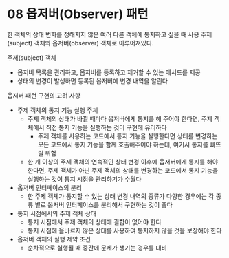# 08 옵저버(Observer) 패턴

한 객체의 상태 변화를 정해지지 않은 여러 다른 객체에 통지하고 싶을 때 사용
주제(subject) 객체와 옵저버(observer) 객체로 이루어져있다.

주제(subject) 객체
- 옵저버 목록을 관리하고, 옵저버를 등록하고 제거할 수 있는 메서드를 제공
- 상태의 변경이 발생하면 등록된 옵저버에 변경 내역을 알린다

옵저버 패턴 구현의 고려 사항
- 주제 객체의 통지 기능 실행 주체
    - 주제 객체의 상태가 바뀔 때마다 옵저버에게 통지를 해 주어야 한다면, 주제 객체에서 직접 통지 기능을 실행하는 것이 구현에 유리하다
        - 주제 객체를 사용하는 코드에서 통지 기능을 실행한다면 상태를 변경하는 모든 코드에서 통지 기능을 함께 호출해주어야 하는데, 여기서 통지를 빠뜨릴 위험
    - 한 개 이상의 주제 객체의 연속적인 상태 변경 이후에 옵저버에게 통지를 해야 한다면, 주제 객체가 아닌 주제 객체의 상태를 변경하는 코드에서 통지 기능을 실행하는 것이 통지 시점을 관리하기가 수월다  
- 옵저버 인터페이스의 분리
    - 한 주제 객체가 통지할 수 있는 상태 변경 내역의 종류가 다양한 경우에는 각 종류 별로 옵저버 인터페이스를 분리해서 구현하는 것이 좋다
- 통지 시점에서의 주제 객체 상태
    - 통지 시점에서 주제 객체의 상태에 결합이 없어야 한다
    - 통지 시점에 올바르지 않은 상태를 사용하여 통지하지 않을 것을 보장해야 한다
- 옵저버 객체의 실행 제약 조건
    - 순차적으로 실행될 때 중간에 문제가 생기는 경우를 대비
    



